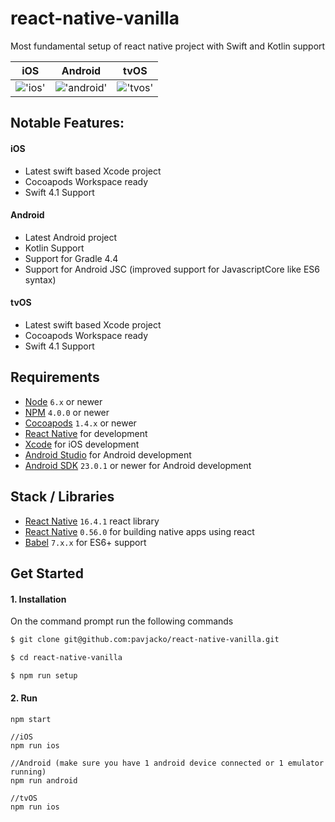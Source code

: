 # react-native-vanilla
Most fundamental setup of react native project with Swift and Kotlin support

| iOS        | Android | tvOS |
| ------------- |:-------------:| :-------------:|
| !['ios'](https://github.com/pavjacko/react-native-vanilla/blob/master/docs/rnv_ios.gif?raw=true)      | !['android'](https://github.com/pavjacko/react-native-vanilla/blob/master/docs/rnv_android.gif?raw=true)  | !['tvos'](https://github.com/pavjacko/react-native-vanilla/blob/master/docs/rnv_tvos.gif?raw=true)  |




## Notable Features:

#### iOS
- Latest swift based Xcode project
- Cocoapods Workspace ready
- Swift 4.1 Support

#### Android
- Latest Android project
- Kotlin Support
- Support for Gradle 4.4
- Support for Android JSC (improved support for JavascriptCore like ES6 syntax)

#### tvOS
- Latest swift based Xcode project
- Cocoapods Workspace ready
- Swift 4.1 Support


## Requirements
- [Node](https://nodejs.org) `6.x` or newer
- [NPM](https://npmjs.com/) `4.0.0` or newer
- [Cocoapods](https://cocoapods.org) `1.4.x` or newer
- [React Native](http://facebook.github.io/react-native/docs/getting-started.html) for development
- [Xcode](https://developer.apple.com/xcode/) for iOS development
- [Android Studio](https://developer.android.com/studio/index.html) for Android development
- [Android SDK](https://developer.android.com/sdk/) `23.0.1` or newer for Android development

## Stack / Libraries
- [React Native](https://facebook.github.io/react/) `16.4.1` react library
- [React Native](https://facebook.github.io/react-native/) `0.56.0` for building native apps using react
- [Babel](http://babeljs.io/) `7.x.x` for ES6+ support


## Get Started


#### 1. Installation

On the command prompt run the following commands

```sh
$ git clone git@github.com:pavjacko/react-native-vanilla.git

$ cd react-native-vanilla

$ npm run setup
```
#### 2. Run
```
npm start

//iOS
npm run ios

//Android (make sure you have 1 android device connected or 1 emulator running)
npm run android

//tvOS
npm run ios
```

